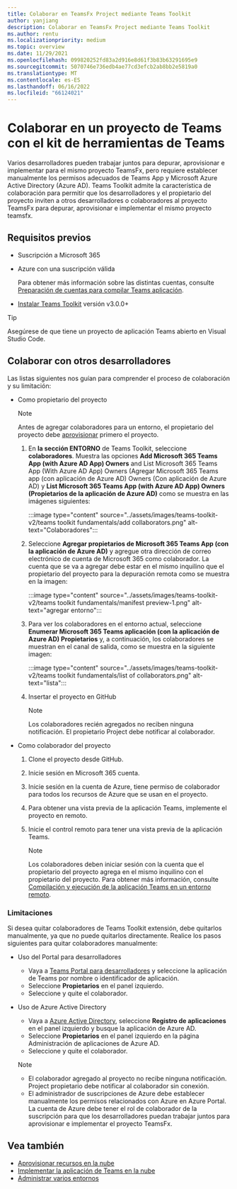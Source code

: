 ```yaml
---
title: Colaborar en TeamsFx Project mediante Teams Toolkit
author: yanjiang
description: Colaborar en TeamsFx Project mediante Teams Toolkit
ms.author: rentu
ms.localizationpriority: medium
ms.topic: overview
ms.date: 11/29/2021
ms.openlocfilehash: 099820252fd83a2d916e8d61f3b83b63291695e9
ms.sourcegitcommit: 5070746e736edb4ae77cd3efcb2ab8bb2e5819a0
ms.translationtype: MT
ms.contentlocale: es-ES
ms.lasthandoff: 06/16/2022
ms.locfileid: "66124021"
---
```

# <a name="collaborate-on-teams-project-using-teams-toolkit"></a>Colaborar en un proyecto de Teams con el kit de herramientas de Teams

Varios desarrolladores pueden trabajar juntos para depurar, aprovisionar e implementar para el mismo proyecto TeamsFx, pero requiere establecer manualmente los permisos adecuados de Teams App y Microsoft Azure Active Directory (Azure AD). Teams Toolkit admite la característica de colaboración para permitir que los desarrolladores y el propietario del proyecto inviten a otros desarrolladores o colaboradores al proyecto TeamsFx para depurar, aprovisionar e implementar el mismo proyecto teamsfx.

## <a name="prerequisites"></a>Requisitos previos

* Suscripción a Microsoft 365
* Azure con una suscripción válida
  
  Para obtener más información sobre las distintas cuentas, consulte [Preparación de cuentas para compilar Teams aplicación](accounts.md).

* [Instalar Teams Toolkit](https://marketplace.visualstudio.com/items?itemName=TeamsDevApp.ms-teams-vscode-extension) versión v3.0.0+

> [!TIP]
> Asegúrese de que tiene un proyecto de aplicación Teams abierto en Visual Studio Code.

## <a name="collaborate-with-other-developers"></a>Colaborar con otros desarrolladores

Las listas siguientes nos guían para comprender el proceso de colaboración y su limitación:

* Como propietario del proyecto

  > [!NOTE]
  > Antes de agregar colaboradores para un entorno, el propietario del proyecto debe [aprovisionar](provision.md) primero el proyecto.

  1. En **la sección ENTORNO** de Teams Toolkit, seleccione **colaboradores**. Muestra las opciones **Add Microsoft 365 Teams App (with Azure AD App) Owners** and List Microsoft 365 Teams App (With Azure AD App) Owners (Agregar Microsoft 365 Teams app (con aplicación de Azure AD) Owners (Con aplicación de Azure AD) y **List Microsoft 365 Teams App (with Azure AD App) Owners (Propietarios de la aplicación de Azure AD)** como se muestra en las imágenes siguientes:

     :::image type="content" source="../assets/images/teams-toolkit-v2/teams toolkit fundamentals/add collaborators.png" alt-text="Colaboradores":::

  2. Seleccione **Agregar propietarios de Microsoft 365 Teams App (con la aplicación de Azure AD)** y agregue otra dirección de correo electrónico de cuenta de Microsoft 365 como colaborador. La cuenta que se va a agregar debe estar en el mismo inquilino que el propietario del proyecto para la depuración remota como se muestra en la imagen:

     :::image type="content" source="../assets/images/teams-toolkit-v2/teams toolkit fundamentals/manifest preview-1.png" alt-text="agregar entorno":::

  3. Para ver los colaboradores en el entorno actual, seleccione **Enumerar Microsoft 365 Teams aplicación (con la aplicación de Azure AD) Propietarios** y, a continuación, los colaboradores se muestran en el canal de salida, como se muestra en la siguiente imagen:

     :::image type="content" source="../assets/images/teams-toolkit-v2/teams toolkit fundamentals/list of collaborators.png" alt-text="lista":::

  4. Insertar el proyecto en GitHub

     > [!NOTE]
     > Los colaboradores recién agregados no reciben ninguna notificación. El propietario Project debe notificar al colaborador.

* Como colaborador del proyecto

  1. Clone el proyecto desde GitHub.
  2. Inicie sesión en Microsoft 365 cuenta.
  3. Inicie sesión en la cuenta de Azure, tiene permiso de colaborador para todos los recursos de Azure que se usan en el proyecto.
  4. Para obtener una vista previa de la aplicación Teams, implemente el proyecto en remoto.
  5. Inicie el control remoto para tener una vista previa de la aplicación Teams.

     > [!NOTE]
     > Los colaboradores deben iniciar sesión con la cuenta que el propietario del proyecto agrega en el mismo inquilino con el propietario del proyecto. Para obtener más información, consulte [Compilación y ejecución de la aplicación Teams en un entorno remoto](/microsoftteams/platform/sbs-gs-javascript?tabs=vscode%2Cvsc%2Cviscode%2Cvcode&tutorial-step=3&branch).

### <a name="limitations"></a>Limitaciones

Si desea quitar colaboradores de Teams Toolkit extensión, debe quitarlos manualmente, ya que no puede quitarlos directamente. Realice los pasos siguientes para quitar colaboradores manualmente:

* Uso del Portal para desarrolladores

  * Vaya a [Teams Portal para desarrolladores](https://dev.teams.microsoft.com/home) y seleccione la aplicación de Teams por nombre o identificador de aplicación.
  * Seleccione **Propietarios** en el panel izquierdo.
  * Seleccione y quite el colaborador.

* Uso de Azure Active Directory

  * Vaya a [Azure Active Directory](https://ms.portal.azure.com/#blade/Microsoft_AAD_IAM/ActiveDirectoryMenuBlade/RegisteredApps), seleccione **Registro de aplicaciones** en el panel izquierdo y busque la aplicación de Azure AD.
  * Seleccione **Propietarios** en el panel izquierdo en la página Administración de aplicaciones de Azure AD.
  * Seleccione y quite el colaborador.

   > [!NOTE]
   >
   > * El colaborador agregado al proyecto no recibe ninguna notificación. Project propietario debe notificar al colaborador sin conexión.
   > * El administrador de suscripciones de Azure debe establecer manualmente los permisos relacionados con Azure en Azure Portal. La cuenta de Azure debe tener el rol de colaborador de la suscripción para que los desarrolladores puedan trabajar juntos para aprovisionar e implementar el proyecto TeamsFx.

## <a name="see-also"></a>Vea también

* [Aprovisionar recursos en la nube](provision.md)
* [Implementar la aplicación de Teams en la nube](deploy.md)
* [Administrar varios entornos](TeamsFx-multi-env.md)
